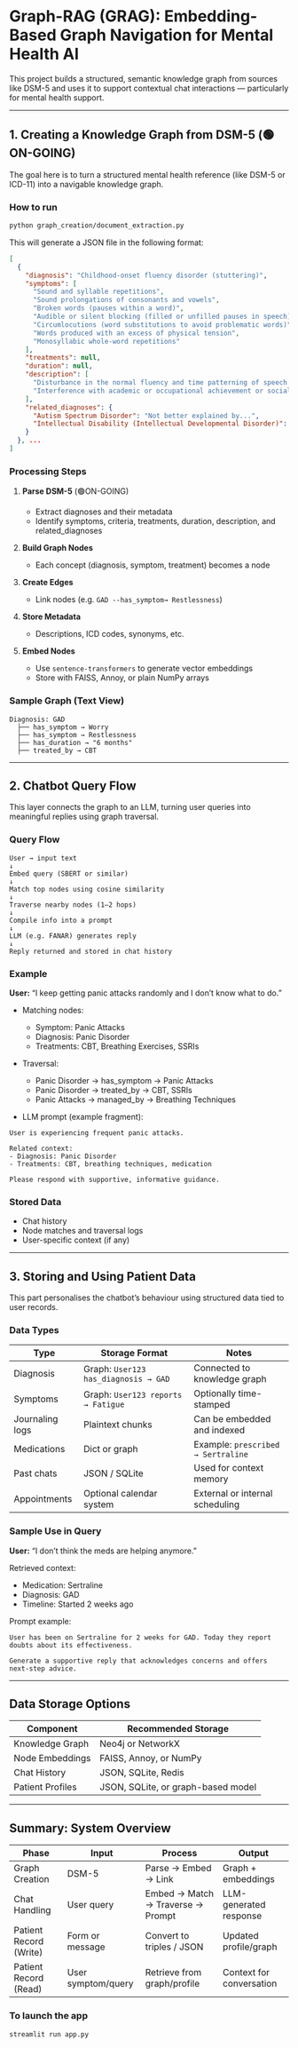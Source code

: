 # Graph-RAG (GRAG): Embedding-Based Graph Navigation for Mental Health AI

This project builds a structured, semantic knowledge graph from sources like DSM-5 and uses it to support contextual chat interactions — particularly for mental health support.

---

## 1. Creating a Knowledge Graph from DSM-5 (🟢ON-GOING)

The goal here is to turn a structured mental health reference (like DSM-5 or ICD-11) into a navigable knowledge graph.

### How to run

```bash
python graph_creation/document_extraction.py
```

This will generate a JSON file in the following format:

```json
[
  {
    "diagnosis": "Childhood-onset fluency disorder (stuttering)",
    "symptoms": [
      "Sound and syllable repetitions",
      "Sound prolongations of consonants and vowels",
      "Broken words (pauses within a word)",
      "Audible or silent blocking (filled or unfilled pauses in speech)",
      "Circumlocutions (word substitutions to avoid problematic words)",
      "Words produced with an excess of physical tension",
      "Monosyllabic whole-word repetitions"
    ],
    "treatments": null,
    "duration": null,
    "description": [
      "Disturbance in the normal fluency and time patterning of speech.",
      "Interference with academic or occupational achievement or social communication."
    ],
    "related_diagnoses": {
      "Autism Spectrum Disorder": "Not better explained by...",
      "Intellectual Disability (Intellectual Developmental Disorder)": "Not better explained by..."
    }
  }, ...
]
```

### Processing Steps

1. **Parse DSM-5** (🟢ON-GOING)

   * Extract diagnoses and their metadata
   * Identify symptoms, criteria, treatments, duration, description, and related_diagnoses

2. **Build Graph Nodes**

   * Each concept (diagnosis, symptom, treatment) becomes a node

3. **Create Edges**

   * Link nodes (e.g. `GAD --has_symptom→ Restlessness`)

4. **Store Metadata**

   * Descriptions, ICD codes, synonyms, etc.

5. **Embed Nodes**

   * Use `sentence-transformers` to generate vector embeddings
   * Store with FAISS, Annoy, or plain NumPy arrays

### Sample Graph (Text View)

```
Diagnosis: GAD
  ├── has_symptom → Worry
  ├── has_symptom → Restlessness
  ├── has_duration → "6 months"
  ├── treated_by → CBT
```

---

## 2. Chatbot Query Flow

This layer connects the graph to an LLM, turning user queries into meaningful replies using graph traversal.

### Query Flow

```
User → input text
↓
Embed query (SBERT or similar)
↓
Match top nodes using cosine similarity
↓
Traverse nearby nodes (1–2 hops)
↓
Compile info into a prompt
↓
LLM (e.g. FANAR) generates reply
↓
Reply returned and stored in chat history
```

### Example

**User:** “I keep getting panic attacks randomly and I don’t know what to do.”

* Matching nodes:

  * Symptom: Panic Attacks
  * Diagnosis: Panic Disorder
  * Treatments: CBT, Breathing Exercises, SSRIs

* Traversal:

  * Panic Disorder → has\_symptom → Panic Attacks
  * Panic Disorder → treated\_by → CBT, SSRIs
  * Panic Attacks → managed\_by → Breathing Techniques

* LLM prompt (example fragment):

```
User is experiencing frequent panic attacks.

Related context:
- Diagnosis: Panic Disorder
- Treatments: CBT, breathing techniques, medication

Please respond with supportive, informative guidance.
```

### Stored Data

* Chat history
* Node matches and traversal logs
* User-specific context (if any)

---

## 3. Storing and Using Patient Data

This part personalises the chatbot’s behaviour using structured data tied to user records.

### Data Types

| Type            | Storage Format                       | Notes                              |
| --------------- | ------------------------------------ | ---------------------------------- |
| Diagnosis       | Graph: `User123 has_diagnosis → GAD` | Connected to knowledge graph       |
| Symptoms        | Graph: `User123 reports → Fatigue`   | Optionally time-stamped            |
| Journaling logs | Plaintext chunks                     | Can be embedded and indexed        |
| Medications     | Dict or graph                        | Example: `prescribed → Sertraline` |
| Past chats      | JSON / SQLite                        | Used for context memory            |
| Appointments    | Optional calendar system             | External or internal scheduling    |

### Sample Use in Query

**User:** “I don’t think the meds are helping anymore.”

Retrieved context:

* Medication: Sertraline
* Diagnosis: GAD
* Timeline: Started 2 weeks ago

Prompt example:

```
User has been on Sertraline for 2 weeks for GAD. Today they report doubts about its effectiveness.

Generate a supportive reply that acknowledges concerns and offers next-step advice.
```

---

## Data Storage Options

| Component        | Recommended Storage                |
| ---------------- | ---------------------------------- |
| Knowledge Graph  | Neo4j or NetworkX                  |
| Node Embeddings  | FAISS, Annoy, or NumPy             |
| Chat History     | JSON, SQLite, Redis                |
| Patient Profiles | JSON, SQLite, or graph-based model |

---

## Summary: System Overview

| Phase                  | Input              | Process                           | Output                   |
| ---------------------- | ------------------ | --------------------------------- | ------------------------ |
| Graph Creation         | DSM-5              | Parse → Embed → Link              | Graph + embeddings       |
| Chat Handling          | User query         | Embed → Match → Traverse → Prompt | LLM-generated response   |
| Patient Record (Write) | Form or message    | Convert to triples / JSON         | Updated profile/graph    |
| Patient Record (Read)  | User symptom/query | Retrieve from graph/profile       | Context for conversation |

### To launch the app

```bash
streamlit run app.py
```